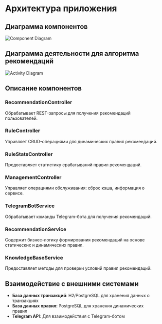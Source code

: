 # Архитектура приложения

## Диаграмма компонентов

![Component Diagram](diagrams/component-diagram.png)

## Диаграмма деятельности для алгоритма рекомендаций

![Activity Diagram](diagrams/activity-diagram.png)

## Описание компонентов

### RecommendationController
Обрабатывает REST-запросы для получения рекомендаций пользователей.

### RuleController
Управляет CRUD-операциями для динамических правил рекомендаций.

### RuleStatsController
Предоставляет статистику срабатываний правил рекомендаций.

### ManagementController
Управляет операциями обслуживания: сброс кэша, информация о сервисе.

### TelegramBotService
Обрабатывает команды Telegram-бота для получения рекомендаций.

### RecommendationService
Содержит бизнес-логику формирования рекомендаций на основе статических и динамических правил.

### KnowledgeBaseService
Предоставляет методы для проверки условий правил рекомендаций.

## Взаимодействие с внешними системами
- **База данных транзакций**: H2/PostgreSQL для хранения данных о транзакциях
- **База данных правил**: PostgreSQL для хранения динамических правил
- **Telegram API**: Для взаимодействия с Telegram-ботом